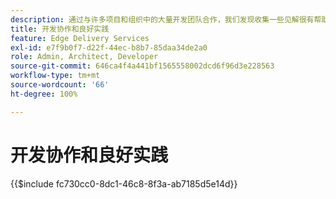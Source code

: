 ```yaml
---
description: 通过与许多项目和组织中的大量开发团队合作，我们发现收集一些见解很有帮助。其中一些与 AEM 相关，但大多数与通用前端开发相关，或者只是关于如何在开发人员团队中协作的通用指南。
title: 开发协作和良好实践
feature: Edge Delivery Services
exl-id: e7f9b0f7-d22f-44ec-b8b7-85daa34de2a0
role: Admin, Architect, Developer
source-git-commit: 646ca4f4a441bf1565558002dcd6f96d3e228563
workflow-type: tm+mt
source-wordcount: '66'
ht-degree: 100%

---
```


# 开发协作和良好实践

{{$include fc730cc0-8dc1-46c8-8f3a-ab7185d5e14d}}
